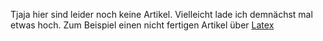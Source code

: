 Tjaja hier sind leider noch keine Artikel. Vielleicht lade ich demnächst mal etwas hoch.
Zum Beispiel einen nicht fertigen Artikel über [Latex](website/blog/latex)
